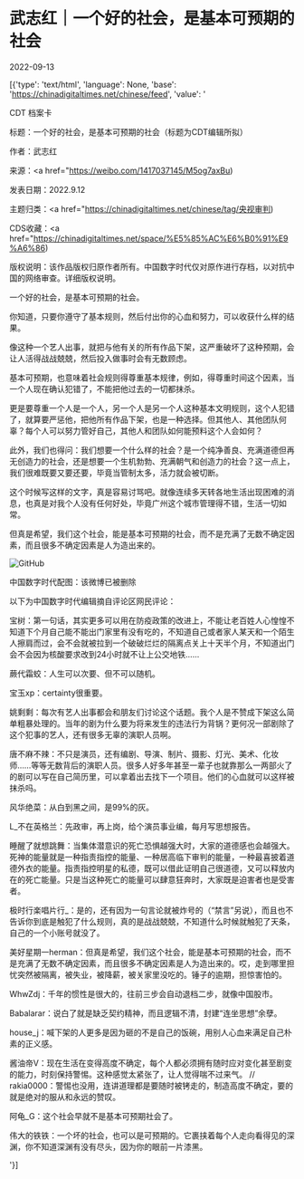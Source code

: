 # 武志红｜一个好的社会，是基本可预期的社会

2022-09-13

[{'type': 'text/html', 'language': None, 'base': 'https://chinadigitaltimes.net/chinese/feed', 'value': '

CDT 档案卡

标题：一个好的社会，是基本可预期的社会（标题为CDT编辑所拟）

作者：武志红

来源：<a href="https://weibo.com/1417037145/M5og7axBu)

发表日期：2022.9.12

主题归类：<a href="https://chinadigitaltimes.net/chinese/tag/央视审判)

CDS收藏：<a href="https://chinadigitaltimes.net/space/%E5%85%AC%E6%B0%91%E9%A6%86)

版权说明：该作品版权归原作者所有。中国数字时代仅对原作进行存档，以对抗中国的网络审查。详细版权说明。





一个好的社会，是基本可预期的社会。

你知道，只要你遵守了基本规则，然后付出你的心血和努力，可以收获什么样的结果。

像这种一个艺人出事，就把与他有关的所有作品下架，这严重破坏了这种预期，会让人活得战战兢兢，然后投入做事时会有无数顾虑。

基本可预期，也意味着社会规则得尊重基本规律，例如，得尊重时间这个因素，当一个人现在确认犯错了，不能把他过去的一切都抹杀。

更是要尊重一个人是一个人，另一个人是另一个人这种基本文明规则，这个人犯错了，就算要严惩他，把他所有作品下架，也是一种选择。但其他人、其他团队何辜？每个人可以努力管好自己，其他人和团队如何能预料这个人会如何？

此外，我们也得问：我们想要一个什么样的社会？是一个纯净善良、充满道德但再无创造力的社会，还是想要一个生机勃勃、充满朝气和创造力的社会？这一点上，我们很难既要又要还要，毕竟当管制太多，活力就会被切断。

这个时候写这样的文字，真是容易讨骂吧。就像连续多天转各地生活出现困难的消息，也真是对我个人没有任何好处，毕竟广州这个城市管理得不错，生活一切如常。

但真是希望，我们这个社会，能是基本可预期的社会，而不是充满了无数不确定因素，而且很多不确定因素是人为造出来的。

![GitHub](https://chinadigitaltimes.net/chinese/files/2022/09/image-1663068736760.png)

中国数字时代配图：该微博已被删除

以下为中国数字时代编辑摘自评论区网民评论：



宝树：第一句话，其实更多可以用在防疫政策的改进上，不能让老百姓人心惶惶不知道下个月自己能不能出门家里有没有吃的，不知道自己或者家人某天和一个陌生人擦肩而过，会不会就被拉到一个破破烂烂的隔离点关上十天半个月，不知道出门会不会因为核酸要求改到24小时就不让上公交地铁&#8230;&#8230;

蕨代霜蛟：人生可以次要、但不可以随机。

宝玉xp：certainty很重要。

姚剩剩：每次有艺人出事都会和朋友们讨论这个话题。我个人是不赞成下架这么简单粗暴处理的。当年的剧为什么要为将来发生的违法行为背锅？更何况一部剧除了这个犯事的艺人，还有很多无辜的演职人员啊。

唐不麻不辣：不只是演员，还有编剧、导演、制片、摄影、灯光、美术、化妆师……等等无数背后的演职人员。很多人好多年甚至一辈子也就靠那么一两部火了的剧可以写在自己简历里，可以拿着出去找下一个项目。他们的心血就可以这样被抹杀吗。

风华绝菜：从白到黑之间，是99%的灰。

L_不在英格兰：先政审，再上岗，给个演员事业编，每月写思想报告。

睡醒了就想跳舞：当集体潜意识的死亡恐惧越强大时，大家的道德感也会越强大。死神的能量就是一种指责指控的能量、一种居高临下审判的能量，一种最喜披着道德外衣的能量。指责指控明星的私德，既可以借此证明自己很道德，又可以释放内在的死亡能量。只是当这种死亡的能量可以肆意狂奔时，大家既是迫害者也是受害者。

极时行楽唱片行_：是的，还有因为一句言论就被炸号的（“禁言”另说），而且也不告诉你到底是触犯了什么规则，真的是战战兢兢，不知道什么时候就触犯了天条，自己的一个小账号就没了。

美好星期一herman：但真是希望，我们这个社会，能是基本可预期的社会，而不是充满了无数不确定因素，而且很多不确定因素是人为造出来的。哎，走到哪里担忧突然被隔离，被失业，被降薪，被关家里没吃的。锤子的逾期，担惊害怕的。

WhwZdj：千年的惯性是很大的，往前三步会自动退档二步，就像中国股市。

Babalarar：说白了就是缺乏契约精神，而且逻辑不清，封建“连坐思想”余孽。

house_j：喊下架的人更多是因为砸的不是自己的饭碗，用别人心血来满足自己朴素的正义感。

酱油帝V：现在生活在变得高度不确定，每个人都必须拥有随时应对变化甚至剧变的能力，时刻保持警惕。这种感觉太紧张了，让人觉得喘不过来气。 //  rakia0000：警惕也没用，连讲道理都是要随时被铐走的，制造高度不确定，要的就是绝对的服从和永远的赞叹。

阿龟_G：这个社会早就不是基本可预期社会了。

伟大的铁铁：一个坏的社会，也可以是可预期的。它裹挟着每个人走向看得见的深渊，你不知道深渊有没有尽头，因为你的眼前一片漆黑。

'}]